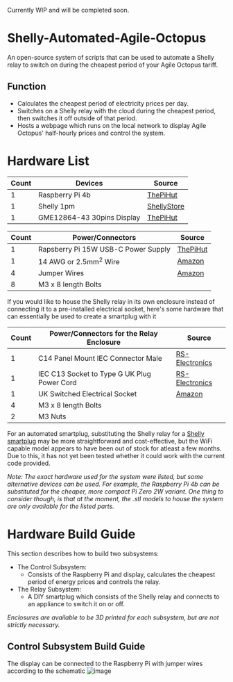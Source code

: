 Currently WIP and will be completed soon.

# Shelly-Automated-Agile-Octopus
An open-source system of scripts that can be used to automate a Shelly relay to switch on during the cheapest period of your Agile Octopus tariff.

## Function
- Calculates the cheapest period of electricity prices per day.
- Switches on a Shelly relay with the cloud during the cheapest period, then switches it off outside of that period.
- Hosts a webpage which runs on the local network to display Agile Octopus' half-hourly prices and control the system.

# Hardware List

|Count|Devices|Source|
------|---|------
1|Raspberry Pi 4b| [ThePiHut](https://thepihut.com/products/raspberry-pi-4-model-b?src=raspberrypi&variant=20064052674622)|
1|Shelly 1pm| [ShellyStore](https://shellystore.co.uk/product/shelly-1pm-gen3/)|
1|GME12864-43 30pins Display| [ThePiHut](https://thepihut.com/products/0-96-oled-display-module-128x64)|

Count|Power/Connectors|Source|
-----|-|----
1|Rapsberry Pi 15W USB-C Power Supply|[ThePiHut](https://thepihut.com/products/raspberry-pi-4-model-b?variant=20064052674622)|
1|14 AWG or 2.5mm<sup>2</sup> Wire|[Amazon](https://www.amazon.co.uk/dp/B0CZRGZTLZ?ref=ppx_yo2ov_dt_b_fed_asin_title)|
4|Jumper Wires|[Amazon](https://www.amazon.co.uk/dp/B074P726ZR?ref_=ppx_hzsearch_conn_dt_b_fed_asin_title_1)|
8|M3 x 8 length Bolts|



If you would like to house the Shelly relay in its own enclosure instead of connecting it to a pre-installed electrical socket, here's some hardware that can essentially be used to create a smartplug with it

Count|Power/Connectors for the Relay Enclosure|Source|
--|--|-----
1|C14 Panel Mount IEC Connector Male|[RS-Electronics](https://uk.rs-online.com/web/p/iec-connectors/0488191?gb=s)|
1|IEC C13 Socket to Type G UK Plug Power Cord|[RS-Electronics](https://uk.rs-online.com/web/p/power-cords/2621126?gb=s)|
1|UK Switched Electrical Socket|[Amazon](https://www.amazon.co.uk/dp/B01L4P5LVC?ref=ppx_yo2ov_dt_b_fed_asin_title)|
4|M3 x 8 length Bolts|
2|M3 Nuts|

For an automated smartplug, substituting the Shelly relay for a [Shelly smartplug](https://shellystore.co.uk/product/shelly-plus-plug-uk/) may be more straightforward and cost-effective, but the WiFi capable model appears to have been out of stock for atleast a few months. Due to this, it has not yet been tested whether it could work with the current code provided.

*Note: The exact hardware used for the system were listed, but some alternative devices can be used. For example, the Raspberry Pi 4b can be substituted for the cheaper, more compact Pi Zero 2W variant. One thing to consider though, is that at the moment, the .stl models to house the system are only available for the listed parts.*


# Hardware Build Guide

This section describes how to build two subsystems:
- The Control Subsystem:
  - Consists of the Raspberry Pi and display, calculates the cheapest period of energy prices and controls the relay.
- The Relay Subsystem:
  - A DIY smartplug which consists of the Shelly relay and connects to an appliance to switch it on or off.

*Enclosures are available to be 3D printed for each subsystem, but are not strictly necessary.*

## Control Subsystem Build Guide

The display can be connected to the Raspberry Pi with jumper wires according to the schematic
![image](https://github.com/user-attachments/assets/d0292c35-3625-4f94-b28f-73a349830ea5)


